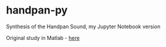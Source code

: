 # handpan-py
Synthesis of the Handpan Sound, my Jupyter Notebook version

Original study in Matlab - [here](https://carrieeex.github.io/MUMT307-project/)


